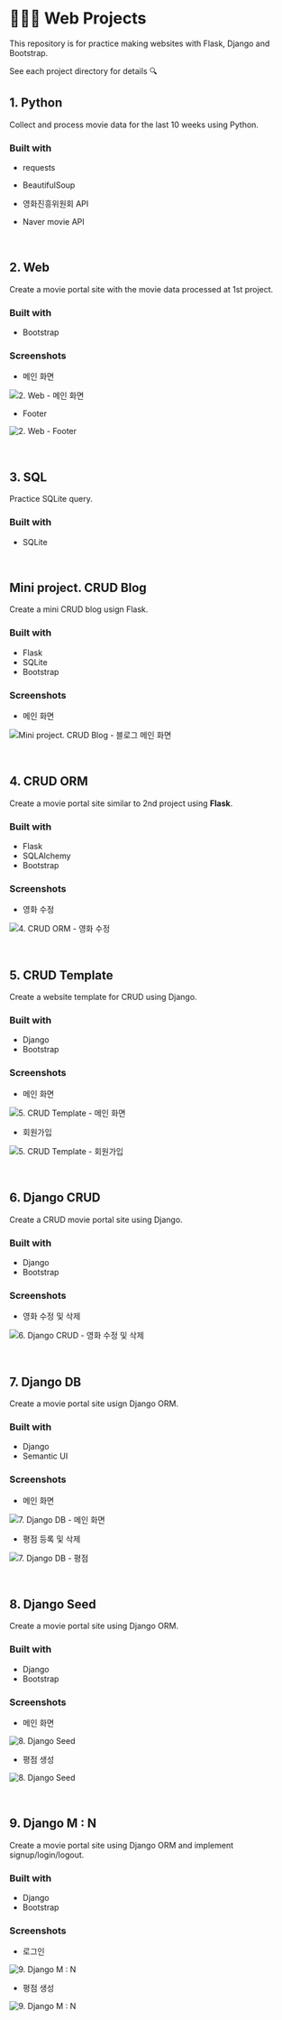 # 🤸🏻‍♂️ Web Projects

This repository is for practice making websites with Flask, Django and Bootstrap. 

See each project directory for details 🔍



## 1. Python

Collect and process movie data for the last 10 weeks using Python.



### Built with

- requests
- BeautifulSoup

- 영화진흥위원회 API
- Naver movie API 

&nbsp;

## 2. Web

Create a movie portal site with the movie data processed at 1st project.



### Built with

- Bootstrap



### Screenshots

* 메인 화면

![2. Web - 메인 화면](./02-web/screenshots/full-screen.PNG)

* Footer

![2. Web - Footer](./02-web/screenshots/3-footer.PNG)



&nbsp;

## 3. SQL

Practice SQLite query.



### Built with

- SQLite



&nbsp;

## Mini project. CRUD Blog

Create a mini CRUD blog usign Flask.



### Built with

- Flask
- SQLite
- Bootstrap



### Screenshots

* 메인 화면

![Mini project. CRUD Blog - 블로그 메인 화면](./04-crud-blog/screenshots/1-articles.PNG)

&nbsp;

## 4. CRUD ORM

Create a movie portal site similar to 2nd project using **Flask**.



### Built with

- Flask
- SQLAlchemy
- Bootstrap



### Screenshots

* 영화 수정

![4. CRUD ORM - 영화 수정](./04-crud-orm/screenshots/4-edit.PNG)



&nbsp;

## 5. CRUD Template

Create a website template for CRUD using Django.



### Built with

- Django
- Bootstrap



### Screenshots

- 메인 화면

![5. CRUD Template - 메인 화면](./05-django-template/screenshots/1-main.PNG)

* 회원가입

![5. CRUD Template - 회원가입](./05-django-template/screenshots/4-signup.PNG)



&nbsp;

## 6. Django CRUD

Create a CRUD movie portal site using Django.



### Built with

- Django
- Bootstrap



### Screenshots

- 영화 수정 및 삭제

![6. Django CRUD - 영화 수정 및 삭제](./06-django-crud/screenshots/3-detail.PNG)



&nbsp;

## 7. Django DB

Create a movie portal site usign Django ORM.



### Built with

* Django
* Semantic UI



### Screenshots

* 메인 화면

![7. Django DB - 메인 화면](./07-django-db/screenshots/1-list.PNG)



* 평점 등록 및 삭제

![7. Django DB - 평점](./07-django-db/screenshots/3-score.PNG)



&nbsp;

## 8. Django Seed

Create a movie portal site using Django ORM.



### Built with

- Django
- Bootstrap



### Screenshots

- 메인 화면

![8. Django Seed](./08-django-seed/screenshots/1-list.PNG)



* 평점 생성

![8. Django Seed](./08-django-seed/screenshots/4-create-score.PNG)



&nbsp;

## 9. Django M : N

Create a movie portal site using Django ORM and implement signup/login/logout.



### Built with

- Django
- Bootstrap



### Screenshots

* 로그인

![9. Django M : N](./09-django-m2n/screenshots/1-login.PNG)



* 평점 생성

![9. Django M : N](./09-django-m2n/screenshots/4-comment.PNG)





&nbsp;

